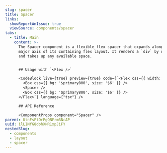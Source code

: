 ```yaml
---
slug: spacer
title: Spacer
links:
  showReportAnIssue: true
  viewSource: components/spacer
tabs:
  - title: Main
    content: >-
      The Spacer component is a flexible flex spacer that expands along the
      major axis of its containing flex layout. It renders a `div` by default,
      and takes up any available space. 


      ## Usage with `<Flex />`

      <CodeBlock live={true} preview={true} code={`<Flex css={{ width: '600px' }}>
        <Box css={{ bg: '$primary800', size: '$6' }} />
        <Spacer />
        <Box css={{ bg: '$primary800', size: '$6' }} />
      </Flex>`} language={"tsx"} />

      ## API Reference

      <ComponentProps component="Spacer" />
parent: UtnFsFtDrPgQNFrm3NcAP
uuid: ilLINfG8dohXNR1xpJiFY
nestedSlug:
  - components
  - layout
  - spacer
---
```

